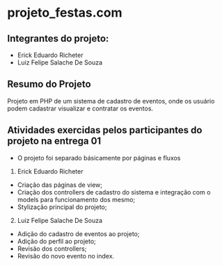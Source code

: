 # projeto_festas.com

## Integrantes do projeto:

- Erick Eduardo Richeter
- Luiz Felipe Salache De Souza

## Resumo do Projeto

Projeto em PHP de um sistema de cadastro de eventos, onde os usuário podem cadastrar visualizar e contratar os eventos.

## Atividades exercidas pelos participantes do projeto na entrega 01

- O projeto foi separado básicamente por páginas e fluxos

1. Erick Eduardo Richeter

- Criação das páginas de view;
- Criação dos controllers de cadastro do sistema e integração com o models para funcionamento dos mesmo;
- Stylização principal do projeto;

2. Luiz Felipe Salache De Souza

- Adição do cadastro de eventos ao projeto;
- Adição do perfil ao projeto;
- Revisão dos controllers;
- Revisão do novo evento no index.
